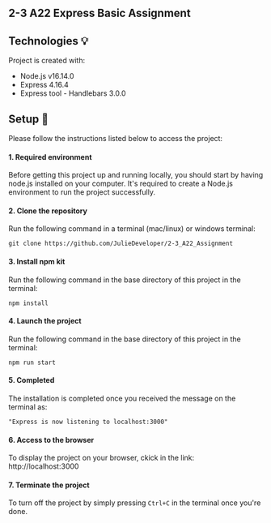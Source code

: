 ## 2-3 A22 Express Basic Assignment

## Technologies 💡
Project is created with:
* Node.js v16.14.0
* Express 4.16.4
* Express tool - Handlebars 3.0.0


## Setup 🔌
Please follow the instructions listed below to access the project:
#### 1. Required environment
Before getting this project up and running locally, you should start by having node.js installed on your computer. 
It's required to create a Node.js environment to run the project successfully. 


#### 2. Clone the repository 
Run the following command in a terminal (mac/linux) or windows terminal:
```
git clone https://github.com/JulieDeveloper/2-3_A22_Assignment

```

#### 3. Install npm kit
Run the following command in the base directory of this project in the terminal:
```
npm install
```

#### 4. Launch the project
Run the following command in the base directory of this project in the terminal:
```
npm run start
```

#### 5. Completed
The installation is completed once you received the message on the terminal as: 
```
"Express is now listening to localhost:3000"
```

#### 6. Access to the browser
To display the project on your browser, ckick in the link:
http://localhost:3000

#### 7. Terminate the project
To turn off the project by simply pressing ```Ctrl+C``` in the terminal once you're done.

